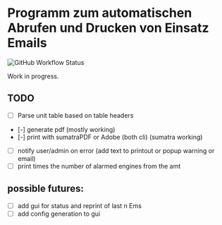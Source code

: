 # Programm zum automatischen Abrufen und Drucken von Einsatz Emails

![GitHub Workflow Status](https://img.shields.io/github/actions/workflow/status/2M1/emergency-mail/Rust?label=tests)

Work in progress.

## TODO
- [ ] Parse unit table based on table headers
- [-] generate pdf (mostly working)
- [-] print with sumatraPDF or Adobe (both cli) (sumatra working)
- [ ] notify user/admin on error (add text to printout or popup warning or email)
- [ ] print times the number of alarmed engines from the amt

## possible futures:
- [ ] add gui for status and reprint of last n Ems
- [ ] add config generation to gui